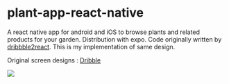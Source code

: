 # plant-app-react-native
A react native app for android and iOS to browse plants and related products for your garden. Distribution with expo. 
Code originally written by [dribbble2react](https://github.com/react-ui-kit/dribbble2react). This is my implementation of same design.

Original screen designs : [Dribble](https://dribbble.com/shots/4569970-Plant-Freebie-2-Dribbble-Invites)

![](https://github.com/shubhamgupta2901/plant-app-react-native/blob/master/screenshot.png)

